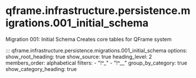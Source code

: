# qframe.infrastructure.persistence.migrations.001_initial_schema


Migration 001: Initial Schema
Creates core tables for QFrame system


::: qframe.infrastructure.persistence.migrations.001_initial_schema
    options:
      show_root_heading: true
      show_source: true
      heading_level: 2
      members_order: alphabetical
      filters:
        - "!^_"
        - "!^__"
      group_by_category: true
      show_category_heading: true

